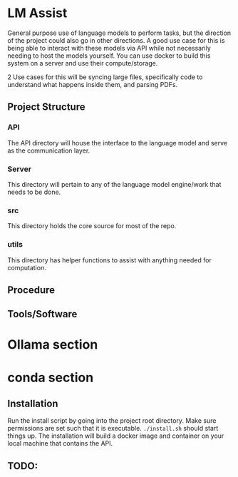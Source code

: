 # LM Assist
General purpose use of language models to perform tasks, but the direction of the project could also go in other directions.
A good use case for this is being able to interact with these models via API while not necessarily needing to host the models yourself. You can use docker to build this system on a server and use their compute/storage. 

2 Use cases for this will be syncing large files, specifically code to understand what happens inside them, and parsing PDFs. 

## Project Structure

### API
The API directory will house the interface to the language model and serve as the communication layer.
### Server
This directory will pertain to any of the language model engine/work that needs to be done.
### src
This directory holds the core source for most of the repo.
### utils
This directory has helper functions to assist with anything needed for computation.

## Procedure

## Tools/Software
# Ollama section
# conda section
## Installation
Run the install script by going into the project root directory. Make sure permissions are set such that it is executable. `./install.sh` should start things up. The installation will build a docker image and container on your local machine that contains the API.

## TODO:
